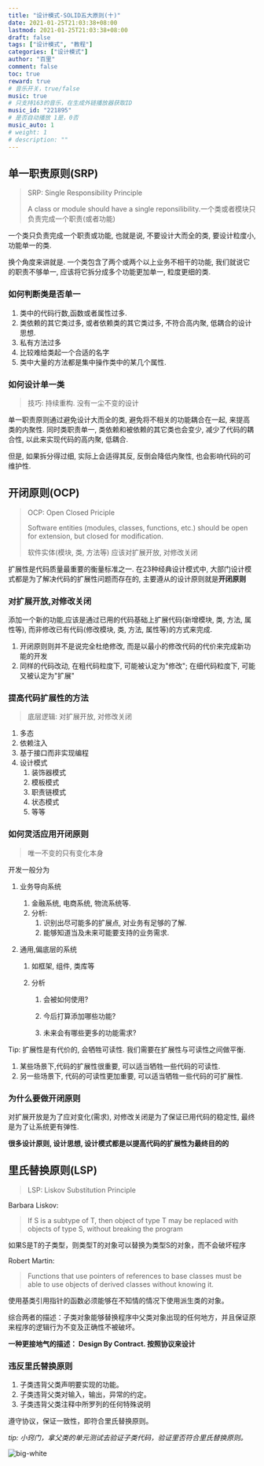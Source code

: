 ```yaml
---
title: "设计模式-SOLID五大原则(十)"
date: 2021-01-25T21:03:38+08:00
lastmod: 2021-01-25T21:03:38+08:00
draft: false
tags: ["设计模式", "教程"]
categories: ["设计模式"]
author: "百里"
comment: false
toc: true
reward: true
# 音乐开关，true/false
music: true
# 只支持163的音乐，在生成外链播放器获取ID
music_id: "221895"
# 是否自动播放 1是，0否
music_auto: 1
# weight: 1
# description: ""
---
```




## 单一职责原则(SRP)

> SRP: Single Responsibility Principle
>
> A class or module should have a single reponsilibility.一个类或者模块只负责完成一个职责(或者功能)

一个类只负责完成一个职责或功能, 也就是说, 不要设计大而全的类, 要设计粒度小, 功能单一的类.

换个角度来讲就是. 一个类包含了两个或两个以上业务不相干的功能, 我们就说它的职责不够单一, 应该将它拆分成多个功能更加单一, 粒度更细的类. 

### 如何判断类是否单一

1.  类中的代码行数,函数或者属性过多.
2. 类依赖的其它类过多, 或者依赖类的其它类过多, 不符合高内聚, 低耦合的设计思想.
3. 私有方法过多
4. 比较难给类起一个合适的名字
5. 类中大量的方法都是集中操作类中的某几个属性.

### 如何设计单一类

> 技巧: 持续重构. 没有一尘不变的设计

单一职责原则通过避免设计大而全的类, 避免将不相关的功能耦合在一起, 来提高类的内聚性. 同时类职责单一, 类依赖和被依赖的其它类也会变少, 减少了代码的耦合性, 以此来实现代码的高内聚, 低耦合.

但是, 如果拆分得过细, 实际上会适得其反, 反倒会降低内聚性, 也会影响代码的可维护性.



## 开闭原则(OCP)

> OCP: Open Closed Priciple
>
> Software entities (modules, classes, functions, etc.) should be open for extension, but closed for modification. 
>
> 软件实体(模块, 类, 方法等) 应该对扩展开放, 对修改关闭

扩展性是代码质量最重要的衡量标准之一. 在23种经典设计模式中, 大部门设计模式都是为了解决代码的扩展性问题而存在的, 主要遵从的设计原则就是**开闭原则**

### 对扩展开放,对修改关闭

添加一个新的功能,应该是通过已用的代码基础上扩展代码(新增模块, 类, 方法, 属性等), 而非修改已有代码(修改模块, 类, 方法, 属性等)的方式来完成. 

1. 开闭原则则并不是说完全杜绝修改, 而是以最小的修改代码的代价来完成新功能的开发
2. 同样的代码改动, 在粗代码粒度下, 可能被认定为"修改"; 在细代码粒度下, 可能又被认定为"扩展"



### 提高代码扩展性的方法

> 底层逻辑: 对扩展开放, 对修改关闭

1. 多态
2. 依赖注入
3. 基于接口而非实现编程
4. 设计模式
   1. 装饰器模式
   2. 模板模式
   3. 职责链模式
   4. 状态模式
   5. 等等

### 如何灵活应用开闭原则

> 唯一不变的只有变化本身

开发一般分为

1. 业务导向系统

   1. 金融系统, 电商系统, 物流系统等.
   2. 分析: 
      1. 识别出尽可能多的扩展点, 对业务有足够的了解.
      2.  能够知道当及未来可能要支持的业务需求.

2. 通用,偏底层的系统

   1. 如框架, 组件, 类库等

   2. 分析

      1. 会被如何使用?

      2. 今后打算添加哪些功能?

      3. 未来会有哪些更多的功能需求?

         

Tip: 扩展性是有代价的, 会牺牲可读性. 我们需要在扩展性与可读性之间做平衡. 

1. 某些场景下,代码的扩展性很重要, 可以适当牺牲一些代码的可读性.
2. 另一些场景下, 代码的可读性更加重要, 可以适当牺牲一些代码的可扩展性.

### 为什么要做开闭原则

对扩展开放是为了应对变化(需求), 对修改关闭是为了保证已用代码的稳定性, 最终是为了让系统更有弹性.

**很多设计原则, 设计思想, 设计模式都是以提高代码的扩展性为最终目的的**



## 里氏替换原则(LSP)

> LSP: Liskov Substitution Principle

Barbara Liskov: 

>  If S is a subtype of T, then object of type T may be replaced with objects of type S, without breaking the program 

如果S是T的子类型，则类型T的对象可以替换为类型S的对象，而不会破坏程序

Robert Martin:

> Functions that use pointers of references to base classes must be able to use objects of derived classes without knowing it.

使用基类引用指针的函数必须能够在不知情的情况下使用派生类的对象。



综合两者的描述：子类对象能够替换程序中父类对象出现的任何地方，并且保证原来程序的逻辑行为不变及正确性不被破坏。

**一种更接地气的描述： Design By Contract.  按照协议来设计**

### 违反里氏替换原则

1. 子类违背父类声明要实现的功能。
2. 子类违背父类对输入，输出，异常的约定。
3. 子类违背父类注释中所罗列的任何特殊说明



遵守协议，保证一致性，即符合里氏替换原则。

*tip: 小窍门，拿父类的单元测试去验证子类代码，验证里否符合里氏替换原则。*










![big-white](https://img.sgfoot.com/b/20210122112114.png?imageslim)